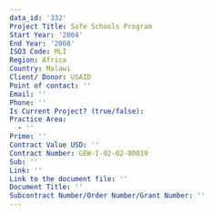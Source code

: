 ```yaml
---
data_id: '332'
Project Title: Safe Schools Program
Start Year: '2004'
End Year: '2008'
ISO3 Code: MLI
Region: Africa
Country: Malawi
Client/ Donor: USAID
Point of contact: ''
Email: ''
Phone: ''
Is Current Project? (true/false): 
Practice Area:
  - ''
Prime: ''
Contract Value USD: ''
Contract Number: GEW-I-02-02-00019
Sub: ''
Link: ''
Link to the document file: ''
Document Title: ''
Subcontract Number/Order Number/Grant Number: ''
---
```


